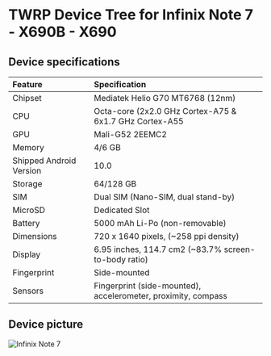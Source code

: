 # TWRP Device Tree for Infinix Note 7 - X690B - X690

## Device specifications

| Feature                 | Specification                                                   |
| :---------------------- | :---------------------------------------------------------------|
| Chipset                 | Mediatek Helio G70 MT6768 (12nm)                                |
| CPU                     | Octa-core (2x2.0 GHz Cortex-A75 & 6x1.7 GHz Cortex-A55          |
| GPU                     | Mali-G52 2EEMC2                                                 |
| Memory                  | 4/6 GB                                                          |
| Shipped Android Version | 10.0                                                            |
| Storage                 | 64/128 GB                                                       |
| SIM                     | Dual SIM (Nano-SIM, dual stand-by)                              |
| MicroSD                 | Dedicated Slot                                                  |
| Battery                 | 5000 mAh Li-Po (non-removable)                                  |
| Dimensions              | 720 x 1640 pixels, (~258 ppi density)                           |
| Display                 | 6.95 inches, 114.7 cm2 (~83.7% screen-to-body ratio)            |
| Fingerprint             | Side-mounted                                                    |
| Sensors                 | Fingerprint (side-mounted), accelerometer, proximity, compass   |

## Device picture

![Infinix Note 7](https://fdn2.gsmarena.com/vv/pics/infinix/infinix-note7-1.jpg)

